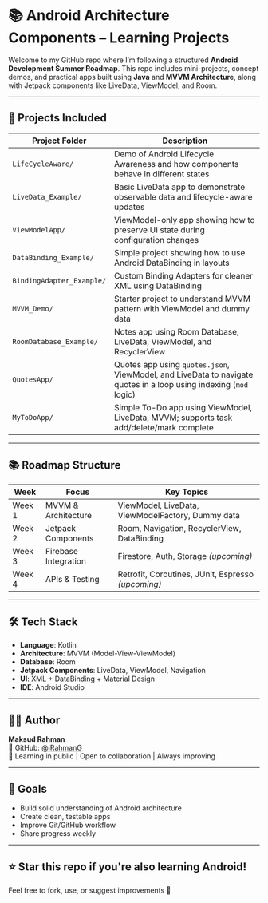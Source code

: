 # 📚 Android Architecture Components – Learning Projects

Welcome to my GitHub repo where I’m following a structured **Android Development Summer Roadmap**. This repo includes mini-projects, concept demos, and practical apps built using **Java** and **MVVM Architecture**, along with Jetpack components like LiveData, ViewModel, and Room.

---

## 🚀 Projects Included

| Project Folder            | Description |
|--------------------------|-------------|
| `LifeCycleAware/`        | Demo of Android Lifecycle Awareness and how components behave in different states |
| `LiveData_Example/`      | Basic LiveData app to demonstrate observable data and lifecycle-aware updates |
| `ViewModelApp/`          | ViewModel-only app showing how to preserve UI state during configuration changes |
| `DataBinding_Example/`   | Simple project showing how to use Android DataBinding in layouts |
| `BindingAdapter_Example/`| Custom Binding Adapters for cleaner XML using DataBinding |
| `MVVM_Demo/`             | Starter project to understand MVVM pattern with ViewModel and dummy data |
| `RoomDatabase_Example/`  | Notes app using Room Database, LiveData, ViewModel, and RecyclerView |
| `QuotesApp/`             | Quotes app using `quotes.json`, ViewModel, and LiveData to navigate quotes in a loop using indexing (`mod` logic) |
| `MyToDoApp/`             | Simple To-Do app using ViewModel, LiveData, MVVM; supports task add/delete/mark complete |

---

## 📚 Roadmap Structure

| Week | Focus | Key Topics |
|------|-------|------------|
| Week 1 | MVVM & Architecture | ViewModel, LiveData, ViewModelFactory, Dummy data |
| Week 2 | Jetpack Components | Room, Navigation, RecyclerView, DataBinding |
| Week 3 | Firebase Integration | Firestore, Auth, Storage *(upcoming)* |
| Week 4 | APIs & Testing | Retrofit, Coroutines, JUnit, Espresso *(upcoming)* |

---

## 🛠️ Tech Stack

- **Language**: Kotlin
- **Architecture**: MVVM (Model-View-ViewModel)  
- **Database**: Room  
- **Jetpack Components**: LiveData, ViewModel, Navigation  
- **UI**: XML + DataBinding + Material Design  
- **IDE**: Android Studio

---

## 👨‍💻 Author

**Maksud Rahman**  
🔗 GitHub: [@iRahmanG](https://github.com/iRahmanG)  
💬 Learning in public | Open to collaboration | Always improving

---

## 📌 Goals

- Build solid understanding of Android architecture
- Create clean, testable apps
- Improve Git/GitHub workflow
- Share progress weekly

---

## ⭐ Star this repo if you're also learning Android!  
Feel free to fork, use, or suggest improvements 🙌
